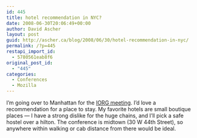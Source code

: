 ```yaml
---
id: 445
title: hotel recommendation in NYC?
date: 2008-06-30T20:06:49+00:00
author: David Ascher
layout: post
guid: http://ascher.ca/blog/2008/06/30/hotel-recommendation-in-nyc/
permalink: /?p=445
restapi_import_id:
  - 5780561eab8f6
original_post_id:
  - "445"
categories:
  - Conferences
  - Mozilla
---
```

I&#8217;m going over to Manhattan for the [IORG meeting](http://www.iorgforum.org/IORGConference.htm). I&#8217;d love a recommendation for a place to stay. My favorite hotels are small boutique places &#8212; I have a strong dislike for the huge chains, and I&#8217;ll pick a safe hostel over a hilton. The conference is midtown (30 W 44th Street), so anywhere within walking or cab distance from there would be ideal.